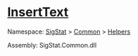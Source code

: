 # [InsertText](./ExcelHelper-100664001.md)

Namespace: [SigStat]() > [Common](./../../README.md) > [Helpers](./../README.md)

Assembly: SigStat.Common.dll

